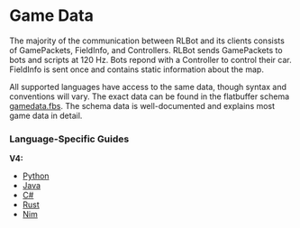 # Game Data

The majority of the communication between RLBot and its clients consists of GamePackets, FieldInfo, and Controllers.
RLBot sends GamePackets to bots and scripts at 120 Hz. Bots repond with a Controller to control their car.
FieldInfo is sent once and contains static information about the map.

All supported languages have access to the same data, though syntax and conventions will vary.
The exact data can be found in the flatbuffer schema [gamedata.fbs](https://github.com/RLBot/flatbuffers-schema/blob/main/schema/gamedata.fbs).
The schema data is well-documented and explains most game data in detail.

### Language-Specific Guides

**V4:**

- [Python](https://github.com/RLBot/RLBotPythonExample/wiki/Input-and-Output-Data)
- [Java](https://github.com/RLBot/RLBotJavaExample/wiki/Input-and-Output-Data)
- [C#](https://github.com/RLBot/RLBotCSharpExample/wiki/Input-and-Output-Data)
- [Rust](https://docs.rs/rlbot/0.5.0/rlbot/#structs)
- [Nim](https://github.com/RecruitMain707/NimExampleBot/wiki/Data-structure)
